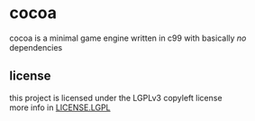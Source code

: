 # cocoa
cocoa is a minimal game engine written in c99 with basically *no* dependencies  

## license
this project is licensed under the LGPLv3 copyleft license  
more info in [LICENSE.LGPL](./LICENSE.LGPL)  
